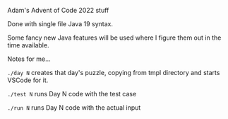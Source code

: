 Adam's Advent of Code 2022 stuff

Done with single file Java 19 syntax.

Some fancy new Java features will be used where I figure them out in the time available.

Notes for me...

`./day N` creates that day's puzzle, copying from tmpl directory and starts VSCode for it.

`./test N` runs Day N code with the test case

`./run N` runs Day N code with the actual input